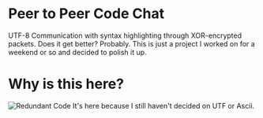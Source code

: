# Peer to Peer Code Chat
UTF-8 Communication with syntax highlighting through XOR-encrypted packets.
Does it get better? Probably. This is just a project I worked on for a weekend or so and decided to polish it up.

# Why is this here?
![Redundant Code](http://i.imgur.com/UtvzUiQ.png)
It's here because I still haven't decided on UTF or Ascii.
